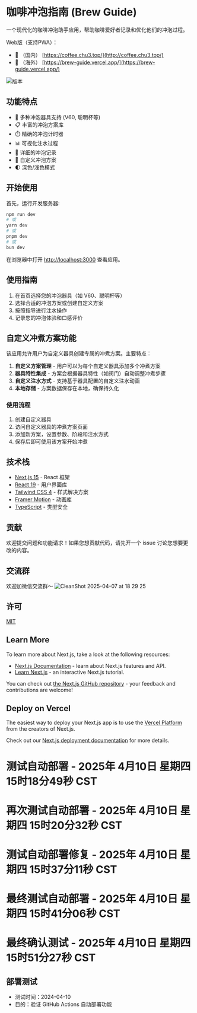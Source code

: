 # 咖啡冲泡指南 (Brew Guide)

一个现代化的咖啡冲泡助手应用，帮助咖啡爱好者记录和优化他们的冲泡过程。

Web版（支持PWA）：

- 🔗 （国内） [https://coffee.chu3.top/](http://coffee.chu3.top/)
- 🔗 （海外） [https://brew-guide.vercel.app/](https://brew-guide.vercel.app/)

![版本](https://img.shields.io/badge/版本-1.1.1-blue)

## 功能特点

-   🧰 多种冲泡器具支持 (V60, 聪明杯等)
-   📋 丰富的冲泡方案库
-   ⏱️ 精确的冲泡计时器
-   📊 可视化注水过程
-   📝 详细的冲泡记录
-   🔄 自定义冲泡方案
-   🌓 深色/浅色模式

## 开始使用

首先，运行开发服务器:

```bash
npm run dev
# 或
yarn dev
# 或
pnpm dev
# 或
bun dev
```

在浏览器中打开 [http://localhost:3000](http://localhost:3000) 查看应用。

## 使用指南

1. 在首页选择您的冲泡器具（如 V60、聪明杯等）
2. 选择合适的冲泡方案或创建自定义方案
3. 按照指导进行注水操作
4. 记录您的冲泡体验和口感评价

## 自定义冲煮方案功能

该应用允许用户为自定义器具创建专属的冲煮方案。主要特点：

1. **自定义方案管理** - 用户可以为每个自定义器具添加多个冲煮方案
2. **器具特性集成** - 方案会根据器具特性（如阀门）自动调整冲煮步骤
3. **自定义注水方式** - 支持基于器具配置的自定义注水动画
4. **本地存储** - 方案数据保存在本地，确保持久化

### 使用流程

1. 创建自定义器具
2. 访问自定义器具的冲煮方案页面
3. 添加新方案，设置参数、阶段和注水方式
4. 保存后即可使用该方案开始冲煮

## 技术栈

-   [Next.js 15](https://nextjs.org/) - React 框架
-   [React 19](https://react.dev/) - 用户界面库
-   [Tailwind CSS 4](https://tailwindcss.com/) - 样式解决方案
-   [Framer Motion](https://www.framer.com/motion/) - 动画库
-   [TypeScript](https://www.typescriptlang.org/) - 类型安全

## 贡献

欢迎提交问题和功能请求！如果您想贡献代码，请先开一个 issue 讨论您想要更改的内容。

## 交流群

欢迎加微信交流群～
![CleanShot 2025-04-07 at 18 29 25](https://github.com/user-attachments/assets/aea1f43a-037a-41dc-b310-b02568d16180)

## 许可

[MIT](https://choosealicense.com/licenses/mit/)

## Learn More

To learn more about Next.js, take a look at the following resources:

-   [Next.js Documentation](https://nextjs.org/docs) - learn about Next.js features and API.
-   [Learn Next.js](https://nextjs.org/learn) - an interactive Next.js tutorial.

You can check out [the Next.js GitHub repository](https://github.com/vercel/next.js) - your feedback and contributions are welcome!

## Deploy on Vercel

The easiest way to deploy your Next.js app is to use the [Vercel Platform](https://vercel.com/new?utm_medium=default-template&filter=next.js&utm_source=create-next-app&utm_campaign=create-next-app-readme) from the creators of Next.js.

Check out our [Next.js deployment documentation](https://nextjs.org/docs/app/building-your-application/deploying) for more details.
# 测试自动部署 - 2025年 4月10日 星期四 15时18分49秒 CST
# 再次测试自动部署 - 2025年 4月10日 星期四 15时20分32秒 CST
# 测试自动部署修复 - 2025年 4月10日 星期四 15时37分11秒 CST
# 最终测试自动部署 - 2025年 4月10日 星期四 15时41分06秒 CST
# 最终确认测试 - 2025年 4月10日 星期四 15时51分27秒 CST

## 部署测试
- 测试时间：2024-04-10
- 目的：验证 GitHub Actions 自动部署功能
